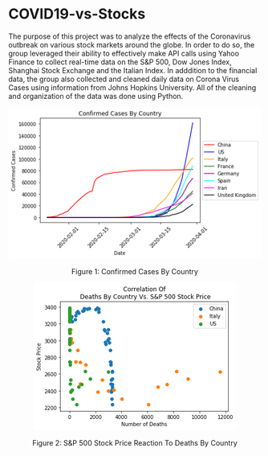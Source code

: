 # COVID19-vs-Stocks

The purpose of this project was to analyze the effects of the Coronavirus outbreak on various stock markets around the globe. In order to do so, the group leveraged their ability to effectively make API calls using Yahoo Finance to collect real-time data on the S&P 500, Dow Jones Index, Shanghai Stock Exchange and the Italian Index. In adddition to the financial data, the group also collected and cleaned daily data on Corona Virus Cases using information from Johns Hopkins University. All of the cleaning and organization of the data was done using Python.

<div align="center">

![Residuals](final/images/Question_2_Peter/Confirm_Line_Graph.png)

<p>Figure 1: Confirmed Cases By Country</p>

![Residuals](final/images/Question_2_Peter/Death_Correlation_Fig.png)

<p>Figure 2: S&P 500 Stock Price Reaction To Deaths By Country </p>

</div>